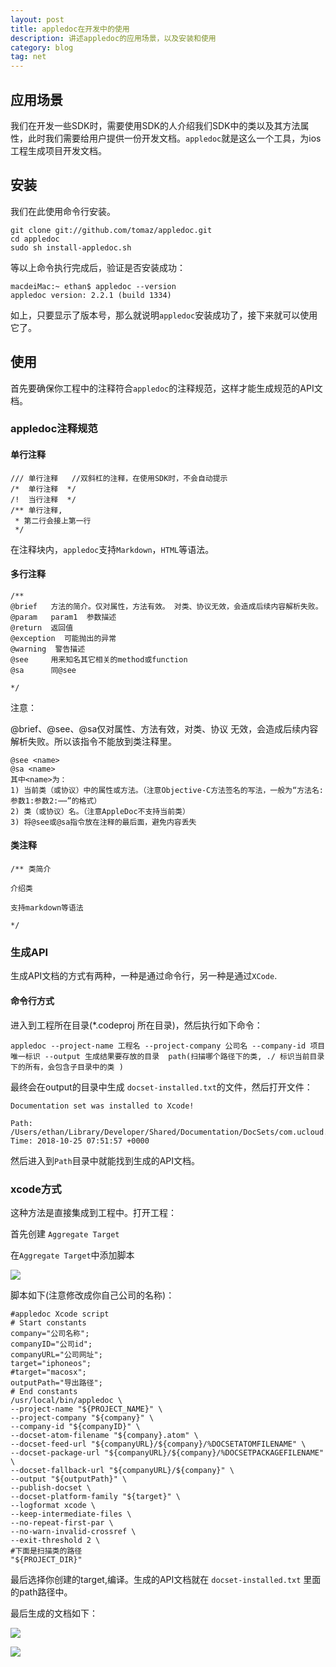 ```yaml
---
layout: post
title: appledoc在开发中的使用
description: 讲述appledoc的应用场景，以及安装和使用
category: blog
tag: net
---
```


## 应用场景

我们在开发一些SDK时，需要使用SDK的人介绍我们SDK中的类以及其方法属性，此时我们需要给用户提供一份开发文档。`appledoc`就是这么一个工具，为ios工程生成项目开发文档。 

## 安装

我们在此使用命令行安装。

```
git clone git://github.com/tomaz/appledoc.git
cd appledoc
sudo sh install-appledoc.sh
```

等以上命令执行完成后，验证是否安装成功：

```
macdeiMac:~ ethan$ appledoc --version
appledoc version: 2.2.1 (build 1334)
```

如上，只要显示了版本号，那么就说明`appledoc`安装成功了，接下来就可以使用它了。

## 使用

首先要确保你工程中的注释符合`appledoc`的注释规范，这样才能生成规范的API文档。

### appledoc注释规范

#### 单行注释

```
/// 单行注释   //双斜杠的注释，在使用SDK时，不会自动提示
/*  单行注释  */
/!  当行注释  */
/** 单行注释,
 * 第二行会接上第一行 
 */     
```

在注释块内，`appledoc`支持`Markdown`，`HTML`等语法。

#### 多行注释

```
/**
@brief   方法的简介。仅对属性，方法有效。 对类、协议无效，会造成后续内容解析失败。
@param   param1  参数描述
@return  返回值
@exception  可能抛出的异常
@warning  警告描述
@see     用来知名其它相关的method或function
@sa      同@see

*/
```

注意： 

@brief、@see、@sa仅对属性、方法有效，对类、协议 无效，会造成后续内容解析失败。所以该指令不能放到类注释里。

```
@see <name>
@sa <name>
其中<name>为：
1) 当前类（或协议）中的属性或方法。（注意Objective-C方法签名的写法，一般为“方法名:参数1:参数2:⋯⋯”的格式）
2) 类（或协议）名。（注意AppleDoc不支持当前类）
3) 将@see或@sa指令放在注释的最后面，避免内容丢失
```

#### 类注释

```
/** 类简介

介绍类

支持markdown等语法

*/
```

### 生成API

生成API文档的方式有两种，一种是通过命令行，另一种是通过`XCode`. 

#### 命令行方式

进入到工程所在目录(*.codeproj 所在目录)，然后执行如下命令：

```
appledoc --project-name 工程名 --project-company 公司名 --company-id 项目唯一标识 --output 生成结果要存放的目录  path(扫描哪个路径下的类, ./ 标识当前目录下的所有，会包含子目录中的类 )
```

最终会在output的目录中生成 `docset-installed.txt`的文件，然后打开文件：

```
Documentation set was installed to Xcode!

Path: /Users/ethan/Library/Developer/Shared/Documentation/DocSets/com.ucloud.unetanalysissdk.UNetAnalysisSDK.docset
Time: 2018-10-25 07:51:57 +0000
```

然后进入到`Path`目录中就能找到生成的API文档。 

### xcode方式

这种方法是直接集成到工程中。打开工程： 

首先创建 `Aggregate Target`

在`Aggregate Target`中添加脚本

![](https://ws3.sinaimg.cn/large/006tNbRwly1fwkm1h8dftj30og0igtcr.jpg)


脚本如下(注意修改成你自己公司的名称)：

```
#appledoc Xcode script  
# Start constants  
company="公司名称";  
companyID="公司id";
companyURL="公司网址";
target="iphoneos";
#target="macosx";
outputPath="导出路径";
# End constants
/usr/local/bin/appledoc \
--project-name "${PROJECT_NAME}" \
--project-company "${company}" \
--company-id "${companyID}" \
--docset-atom-filename "${company}.atom" \
--docset-feed-url "${companyURL}/${company}/%DOCSETATOMFILENAME" \
--docset-package-url "${companyURL}/${company}/%DOCSETPACKAGEFILENAME" \
--docset-fallback-url "${companyURL}/${company}" \
--output "${outputPath}" \
--publish-docset \
--docset-platform-family "${target}" \
--logformat xcode \
--keep-intermediate-files \
--no-repeat-first-par \
--no-warn-invalid-crossref \
--exit-threshold 2 \
#下面是扫描类的路径
"${PROJECT_DIR}"
```

最后选择你创建的target,编译。生成的API文档就在 `docset-installed.txt` 里面的path路径中。

最后生成的文档如下： 

![](https://ws1.sinaimg.cn/large/006tNbRwly1fwkm6nc7kaj30tm0el0tz.jpg)

![](https://ws3.sinaimg.cn/large/006tNbRwly1fwkm6xc0u3j30s40q5n01.jpg)


